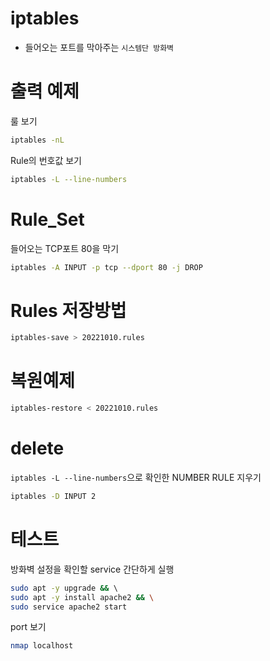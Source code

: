 # iptables
* 들어오는 포트를 막아주는 `시스템단 방화벽`

# 출력 예제

룰 보기

```bash
iptables -nL
```

Rule의 번호값 보기
```bash
iptables -L --line-numbers
```
# Rule_Set

들어오는 TCP포트 80을 막기
```bash
iptables -A INPUT -p tcp --dport 80 -j DROP 
```

# Rules 저장방법

```bash
iptables-save > 20221010.rules
```

# 복원예제

```bash
iptables-restore < 20221010.rules
```

# delete

`iptables -L --line-numbers`으로 확인한 NUMBER RULE 지우기
```bash
iptables -D INPUT 2
```



# 테스트

방화벽 설정을 확인할 service 간단하게 실행
```bash
sudo apt -y upgrade && \ 
sudo apt -y install apache2 && \
sudo service apache2 start
```

port 보기
```bash 
nmap localhost
```